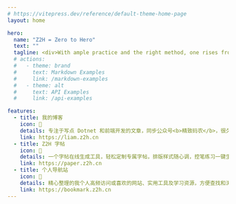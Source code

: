 ```yaml
---
# https://vitepress.dev/reference/default-theme-home-page
layout: home

hero:
  name: "Z2H = Zero to Hero"
  text: ""
  tagline: <div>With ample practice and the right method, one rises from zero to hero.</div><br/><br/><div style="font-size:0.8em;margin-bottom:-30px;">Welcome to my products</div>
  # actions:
  #   - theme: brand
  #     text: Markdown Examples
  #     link: /markdown-examples
  #   - theme: alt
  #     text: API Examples
  #     link: /api-examples

features:
  - title: 我的博客
    icon: 📰
    details: 专注于写点 Dotnet 和前端开发的文章，同步公众号<b>精致码农</b>，很久没有更新了。
    link: https://liam.z2h.cn
  - title: Z2H 字帖
    icon: 📝
    details: 一个字帖在线生成工具，轻松定制专属字帖，排版样式随心调，控笔练习一键生成，助力高效练字！
    link: https://paper.z2h.cn
  - title: 个人导航站
    icon: 🚀
    details: 精心整理的我个人高频访问或喜欢的网站、实用工具及学习资源，方便查找和浏览。
    link: https://bookmark.z2h.cn
---
```


